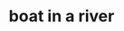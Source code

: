 ---
title: "boat in a river"
alt: "A picture of a boat in a river"
src: "/photos/zurich8.webp"
caption: "Zürich, Switzerland"
index: 31
---